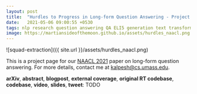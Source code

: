 ```yaml
---
layout: post
title:  "Hurdles to Progress in Long-form Question Answering - Project Page"
date:   2021-05-06 09:00:55 +0530
tags: nlp research question answering QA ELI5 generation text transformers routing SoTA metrics evaluation
image: https://martiansideofthemoon.github.io/assets/hurdles_naacl.png
---
```


![squad-extraction]({{ site.url }}/assets/hurdles_naacl.png)

This is a project page for our [NAACL 2021](https://2021.naacl.org/) paper on long-form question answering. For more details, contact me at [kalpesh@cs.umass.edu](mailto:kalpesh@cs.umass.edu).

**arXiv**, **abstract**, **blogpost**, **external coverage**, **original RT codebase**, **codebase**, **video**, **slides**, **tweet**: TODO

